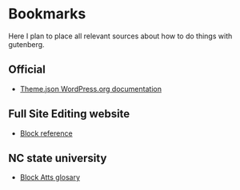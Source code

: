 # Bookmarks

Here I plan to place all relevant sources about how to do things with gutenberg.

## Official

- [Theme.json WordPress.org documentation](https://developer.wordpress.org/themes/advanced-topics/theme-json/)

## Full Site Editing website

- [Block reference](https://fullsiteediting.com/block-reference/)

## NC state university

- [Block Atts glosary](https://design.oit.ncsu.edu/docs/gutenberg/block-attributes/)

